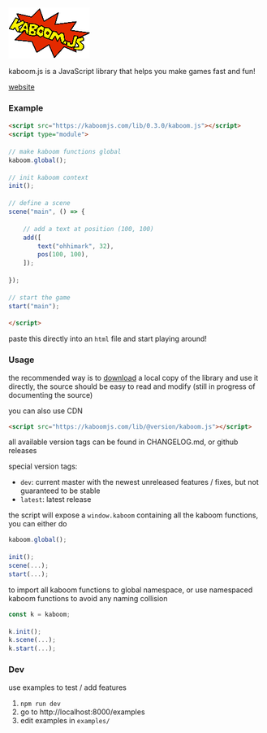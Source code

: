 ![logo](misc/kaboom.png)

kaboom.js is a JavaScript library that helps you make games fast and fun!

[website](https://kaboomjs.com/)

### Example

```html
<script src="https://kaboomjs.com/lib/0.3.0/kaboom.js"></script>
<script type="module">

// make kaboom functions global
kaboom.global();

// init kaboom context
init();

// define a scene
scene("main", () => {

	// add a text at position (100, 100)
	add([
		text("ohhimark", 32),
		pos(100, 100),
	]);

});

// start the game
start("main");

</script>
```

paste this directly into an `html` file and start playing around!

### Usage

the recommended way is to [download](https://kaboomjs.com/lib/latest/kaboom.js) a local copy of the library and use it directly, the source should be easy to read and modify (still in progress of documenting the source)

you can also use CDN

```html
<script src="https://kaboomjs.com/lib/@version/kaboom.js"></script>
```

all available version tags can be found in CHANGELOG.md, or github releases

special version tags:
- `dev`: current master with the newest unreleased features / fixes, but not guaranteed to be stable
- `latest`: latest release

the script will expose a `window.kaboom` containing all the kaboom functions, you can either do

```js
kaboom.global();

init();
scene(...);
start(...);
```

to import all kaboom functions to global namespace, or use namespaced kaboom functions to avoid any naming collision

```js
const k = kaboom;

k.init();
k.scene(...);
k.start(...);
```

### Dev

use examples to test / add features

1. `npm run dev`
1. go to http://localhost:8000/examples
1. edit examples in `examples/`
